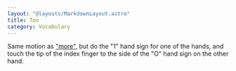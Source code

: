 ```yaml
---
layout: "@layouts/MarkdownLayout.astro"
title: Too
category: Vocabulary
---
```


Same motion as ["more"](./more),
but do the "1" hand sign for one of the hands,
and touch the tip of the index finger
to the side of the "O" hand sign on the other hand.
